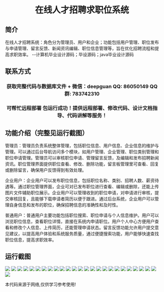 <p><h1 align="center">在线人才招聘求职位系统</h1></p>

## 简介
在线人才招聘系统：角色分为管理员、用户和企业；功能包括用户管理、职位发布与申请管理、留言反馈、新闻资讯编辑、职位信息管理等，旨在优化招聘流程和提高求职效率。    --计算机毕业设计源码；毕设源码；java毕业设计源码


## 联系方式
<p><h3 align="center">获取完整代码与数据库文件 + 微信：deepguan QQ: 86050149 QQ群: 783742310</h3></p>
<p><h3 align="center">可帮忙远程部署 包运行成功！提供远程部署、修改代码、设计文档指导、代码讲解等服务！</h3></p>

## 功能介绍（完整见运行截图）
管理员：管理员负责系统整体管理，包括职位信息、用户信息、企业信息的维护与管理。可以通过后台导航访问多个模块，如用户管理、企业管理、职位类别管理和职位申请管理。管理员可以审核职位申请、管理留言反馈，及编辑和发布招聘新闻资讯。职位管理界面提供职位查看、修改、删除功能，留言板管理里可查看、回复或删除留言，确保用户反馈得到有效处理。

企业用户：企业用户可以发布职位信息，包括职位名称、类别、招聘人数、薪资待遇等。通过职位管理界面，企业可对已发布职位进行查看、编辑或删除，还能上传图片文件辅助职位展示。企业用户可以管理收到的职位申请，对申请进行审核，提交审核回复，且能够下载申请者简历以便于跟进。通过后台系统，企业用户可以管理自身信息和发布的职位，确保招聘信息的准确性和及时性。

普通用户：普通用户主要功能包括职位搜索、职位申请与个人信息维护。用户可以浏览职位信息，查看职位详情，直接在系统内申请职位。用户个人中心方便用户查看和修改个人信息、上传简历，还能管理申请状态。留言反馈功能允许用户提交意见建议，以提高用户体验和系统服务质量，通过便捷搜索功能，用户能够快速查找职位信息，提高求职效率。


## 运行截图
![](img/001.jpg)
![](img/002.jpg)
![](img/003.jpg)
![](img/004.jpg)
![](img/005.jpg)
![](img/006.jpg)
![](img/007.jpg)
![](img/008.jpg)
![](img/009.jpg)
![](img/010.jpg)
![](img/011.jpg)
![](img/012.jpg)
![](img/013.jpg)
![](img/014.jpg)
![](img/015.jpg)
![](img/016.jpg)
![](img/017.jpg)
![](img/018.jpg)
![](img/019.jpg)
![](img/020.jpg)
![](img/021.jpg)
![](img/022.jpg)
![](img/023.jpg)
![](img/024.jpg)
![](img/025.jpg)
![](img/026.jpg)

<p>本代码来源于网络,仅供学习参考使用!</p>
